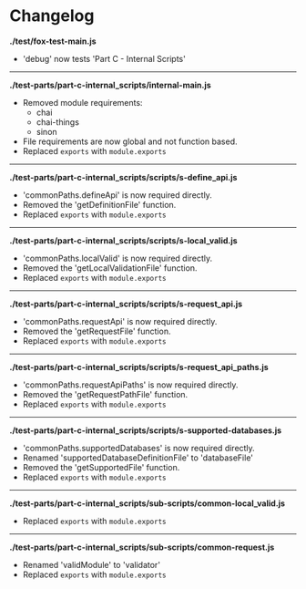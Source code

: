 # Changelog

**./test/fox-test-main.js**
* 'debug' now tests 'Part C - Internal Scripts'

---

**./test-parts/part-c-internal_scripts/internal-main.js**
* Removed module requirements:
	* chai
	* chai-things
	* sinon
* File requirements are now global and not function based.
* Replaced `exports` with `module.exports`

---

**./test-parts/part-c-internal_scripts/scripts/s-define_api.js**
* 'commonPaths.defineApi' is now required directly.
* Removed the 'getDefinitionFile' function.
* Replaced `exports` with `module.exports`

---

**./test-parts/part-c-internal_scripts/scripts/s-local_valid.js**
* 'commonPaths.localValid' is now required directly.
* Removed the 'getLocalValidationFile' function.
* Replaced `exports` with `module.exports`

---

**./test-parts/part-c-internal_scripts/scripts/s-request_api.js**
* 'commonPaths.requestApi' is now required directly.
* Removed the 'getRequestFile' function.
* Replaced `exports` with `module.exports`

---

**./test-parts/part-c-internal_scripts/scripts/s-request_api_paths.js**
* 'commonPaths.requestApiPaths' is now required directly.
* Removed the 'getRequestPathFile' function.
* Replaced `exports` with `module.exports`

---

**./test-parts/part-c-internal_scripts/scripts/s-supported-databases.js**
* 'commonPaths.supportedDatabases' is now required directly.
* Renamed 'supportedDatabaseDefinitionFile' to 'databaseFile'
* Removed the 'getSupportedFile' function.
* Replaced `exports` with `module.exports`

---

**./test-parts/part-c-internal_scripts/sub-scripts/common-local_valid.js**
* Replaced `exports` with `module.exports`

---

**./test-parts/part-c-internal_scripts/sub-scripts/common-request.js**
* Renamed 'validModule' to 'validator'
* Replaced `exports` with `module.exports`
